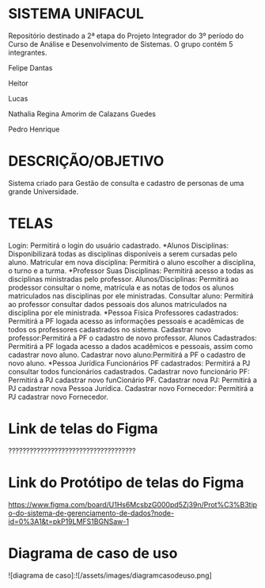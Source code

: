 # SISTEMA UNIFACUL
Repositório destinado a 2ª etapa do Projeto Integrador do 3º período do Curso de Análise e Desenvolvimento de Sistemas. O grupo contém 5 integrantes. 
<p> Felipe Dantas <br>
<p> Heitor <br>
<p> Lucas <br>
<p> Nathalia Regina Amorim de Calazans Guedes <br>
<p> Pedro Henrique <br>


# DESCRIÇÃO/OBJETIVO
Sistema criado para Gestão de consulta e cadastro de personas de uma grande Universidade.

# TELAS
Login: Permitirá o login do usuário cadastrado.
*Alunos
Disciplinas: Disponibilizará todas as disciplinas disponíveis a serem cursadas pelo aluno.
Matricular em nova disciplina: Permitirá o aluno escolher a disciplina, o turno e a turma.
*Professor
Suas Disciplinas: Permitirá acesso a todas as disciplinas ministradas pelo professor.
Alunos/Disciplinas: Permitirá ao prodessor consultar o nome, matrícula e as notas de todos os alunos matriculados nas disciplinas por ele ministradas.
Consultar aluno: Permitirá ao professor consultar dados pessoais dos alunos matriculados na disciplina por ele ministrada.
*Pessoa Física
Professores cadastrados: Permitirá a PF logada acesso as informações pessoais e acadêmicas de todos os professores cadastrados no sistema.
Cadastrar novo professor:Permitirá a PF o cadastro de novo professor.
Alunos Cadastrados: Permitirá a PF logada acesso a dados acadêmicos e pessoais, assim como cadastrar novo aluno.
Cadastrar novo aluno:Permitirá a PF o cadastro de novo aluno.
*Pessoa Jurídica
Funcionários PF cadastrados: Permitirá a PJ consultar todos funcionários cadastrados.
Cadastrar novo funcionário PF: Permitirá a PJ cadastrar novo funCionário PF.
Cadastrar nova PJ: Permitirá a PJ cadastrar nova Pessoa Jurídica.
Cadastrar novo Fornecedor: Permitirá a PJ cadastrar novo Fornecedor.

# Link de telas do Figma
????????????????????????????????????

# Link do Protótipo de telas do Figma
https://www.figma.com/board/U1Hs6McsbzG000pd5Zj39n/Prot%C3%B3tipo-do-sistema-de-gerenciamento-de-dados?node-id=0%3A1&t=pkP19LMFS1BGNSaw-1

# Diagrama de caso de uso
![diagrama de caso]:![/assets/images/diagramcasodeuso.png]








